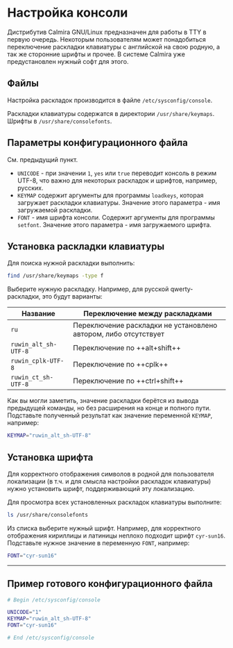 # Настройка консоли

Дистрибутив Calmira GNU/Linux предназначен для работы в TTY в первую очередь. Некоторым пользователям может понадобиться переключение раскладки клавиатуры с английской на свою родную, а так же сторонние шрифты и прочее. В системе Calmira уже предустановлен нужный софт для этого.

## Файлы

Настройка раскладок производится в файле `/etc/sysconfig/console`.

Раскладки клавиатуры содержатся в директории `/usr/share/keymaps`. Шрифты в `/usr/share/consolefonts`.

## Параметры конфигурационного файла

См. предыдущий пункт.

* `UNICODE` - при значении `1`, `yes` или `true` переводит консоль в режим UTF-8, что важно для некоторых раскладок и шрифтов, например, русских.
* `KEYMAP` содержит аргументы для программы `loadkeys`, которая загружает раскладки клавиатуры. Значение этого параметра - имя загружаемой раскладки.
* `FONT` - имя шрифта консоли. Содержит аргументы для программы `setfont`. Значение этого параметра - имя загружаемого шрифта.

## Установка раскладки клавиатуры

Для поиска нужной раскладки выполнить:

```bash
find /usr/share/keymaps -type f
```

Выберите нужную раскладку. Например, для русской qwerty-раскладки, это будут варианты:

| Название | Переключение между раскладками |
|----------|--------------------------------|
| `ru` | Переключение раскладки не установлено автором, либо отсутствует |
| `ruwin_alt_sh-UTF-8` | Переключение по ++alt+shift++ |
| `ruwin_cplk-UTF-8` | Переключение по ++cplk++ |
| `ruwin_ct_sh-UTF-8` | Переключение по ++ctrl+shift++ |

Как вы могли заметить, значение раскладки берётся из вывода предыдущей команды, но без расширения на конце и полного пути. Подставьте полученный результат как значение переменной `KEYMAP`, например:

```bash
KEYMAP="ruwin_alt_sh-UTF-8"
```

## Установка шрифта

Для корректного отображения символов в родной для пользователя локализации (в т.ч. и для смысла настройки раскладок клавиатуры) нужно установить шрифт, поддерживающий эту локализацию.

Для просмотра всех установленных раскладок клавиатуры выполните:

```bash
ls /usr/share/consolefonts
```

Из списка выберите нужный шрифт. Например, для корректного отображения кириллицы и латиницы неплохо подходит шрифт `cyr-sun16`. Подставьте нужное значение в переменную `FONT`, например:

```bash
FONT="cyr-sun16"
```

***

## Пример готового конфигурационного файла

```bash title="/etc/sysconfig/console"
# Begin /etc/sysconfig/console

UNICODE="1"
KEYMAP="ruwin_alt_sh-UTF-8"
FONT="cyr-sun16"

# End /etc/sysconfig/console
```